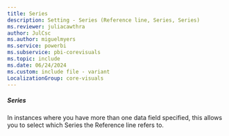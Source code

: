 ```yaml
---
title: Series
description: Setting - Series (Reference line, Series, Series)
ms.reviewer: juliacawthra
author: JulCsc
ms.author: miguelmyers
ms.service: powerbi
ms.subservice: pbi-corevisuals
ms.topic: include
ms.date: 06/24/2024
ms.custom: include file - variant
LocalizationGroup: core-visuals
---
```

##### Series

In instances where you have more than one data field specified, this allows you to select which Series the Reference line refers to.
